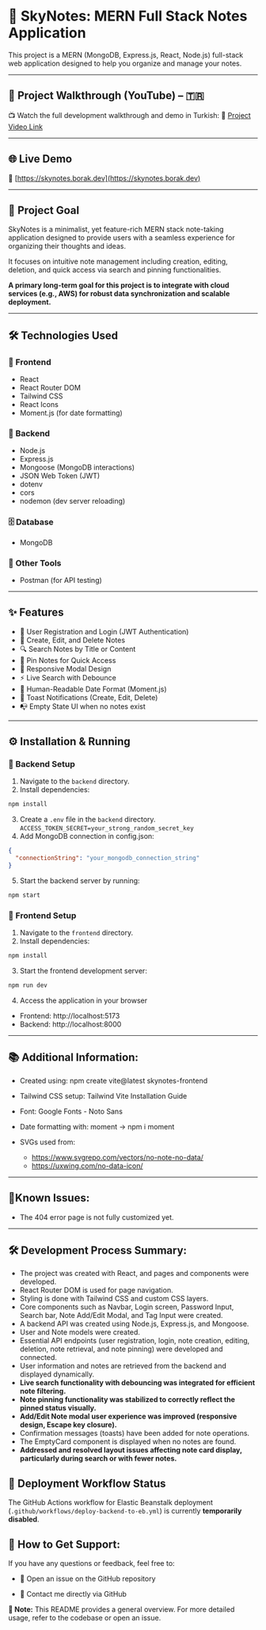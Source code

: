 # 📝 SkyNotes: MERN Full Stack Notes Application

This project is a MERN (MongoDB, Express.js, React, Node.js) full-stack web application designed to help you organize and manage your notes.

---

## 🎥 Project Walkthrough (YouTube) – 🇹🇷

📺 Watch the full development walkthrough and demo in Turkish:
🔗 [Project Video Link](https://youtu.be/cuVuJl7IuXE)

---

## 🌐 Live Demo

🔗 [https://skynotes.borak.dev](https://skynotes.borak.dev)

---

## 🎯 Project Goal

SkyNotes is a minimalist, yet feature-rich MERN stack note-taking application designed to provide users with a seamless experience for organizing their thoughts and ideas.

It focuses on intuitive note management including creation, editing, deletion, and quick access via search and pinning functionalities.

**A primary long-term goal for this project is to integrate with cloud services (e.g., AWS) for robust data synchronization and scalable deployment.**

---

## 🛠️ Technologies Used

### 🔹 Frontend

- React
- React Router DOM
- Tailwind CSS
- React Icons
- Moment.js (for date formatting)

### 🔸 Backend

- Node.js
- Express.js
- Mongoose (MongoDB interactions)
- JSON Web Token (JWT)
- dotenv
- cors
- nodemon (dev server reloading)

### 🗄️ Database

- MongoDB

### 🧪 Other Tools

- Postman (for API testing)

---

## ✨ Features

- 🔐 User Registration and Login (JWT Authentication)
- 📝 Create, Edit, and Delete Notes
- 🔍 Search Notes by Title or Content
- 📌 Pin Notes for Quick Access
- 💬 Responsive Modal Design
- ⚡ Live Search with Debounce
- 📅 Human-Readable Date Format (Moment.js)
- 🔔 Toast Notifications (Create, Edit, Delete)
- 📭 Empty State UI when no notes exist

---

## ⚙️ Installation & Running

### 🔧 Backend Setup

1. Navigate to the `backend` directory.
2. Install dependencies:

```bash
npm install
```

3. Create a `.env` file in the `backend` directory.
   `ACCESS_TOKEN_SECRET=your_strong_random_secret_key`
4. Add MongoDB connection in config.json:

```json
{
  "connectionString": "your_mongodb_connection_string"
}
```

5. Start the backend server by running:

```bash
npm start
```

### 🎨 Frontend Setup

1. Navigate to the `frontend` directory.
2. Install dependencies:

```bash
npm install
```

3. Start the frontend development server:

```bash
npm run dev
```

4.  Access the application in your browser

- Frontend: http://localhost:5173
- Backend: http://localhost:8000

---

## 📚 Additional Information:

- Created using:
  npm create vite@latest skynotes-frontend

- Tailwind CSS setup:
  Tailwind Vite Installation Guide

- Font:
  Google Fonts - Noto Sans

- Date formatting with:
  moment → npm i moment

- SVGs used from:
  - https://www.svgrepo.com/vectors/no-note-no-data/
  - https://uxwing.com/no-data-icon/

---

## 🐞Known Issues:

- The 404 error page is not fully customized yet.

---

## 🛠️ Development Process Summary:

- The project was created with React, and pages and components were developed.
- React Router DOM is used for page navigation.
- Styling is done with Tailwind CSS and custom CSS layers.
- Core components such as Navbar, Login screen, Password Input, Search bar, Note Add/Edit Modal, and Tag Input were created.
- A backend API was created using Node.js, Express.js, and Mongoose.
- User and Note models were created.
- Essential API endpoints (user registration, login, note creation, editing, deletion, note retrieval, and note pinning) were developed and connected.
- User information and notes are retrieved from the backend and displayed dynamically.
- **Live search functionality with debouncing was integrated for efficient note filtering.**
- **Note pinning functionality was stabilized to correctly reflect the pinned status visually.**
- **Add/Edit Note modal user experience was improved (responsive design, Escape key closure).**
- Confirmation messages (toasts) have been added for note operations.
- The EmptyCard component is displayed when no notes are found.
- **Addressed and resolved layout issues affecting note card display, particularly during search or with fewer notes.**

## 🚧 Deployment Workflow Status

The GitHub Actions workflow for Elastic Beanstalk deployment (`.github/workflows/deploy-backend-to-eb.yml`) is currently **temporarily disabled**.

## 🙋 How to Get Support:

If you have any questions or feedback, feel free to:

- 📩 Open an issue on the GitHub repository

- 🤝 Contact me directly via GitHub

**📌 Note:** This README provides a general overview. For more detailed usage, refer to the codebase or open an issue.
